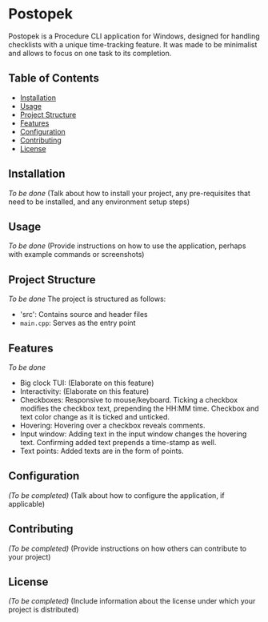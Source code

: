 # Postopek

Postopek is a Procedure CLI application for Windows, designed for handling checklists with a unique
time-tracking feature. It was made to be minimalist and allows to focus on one task to its completion.

## Table of Contents

- [Installation](#installation)
- [Usage](#usage)
- [Project Structure](#project-structure)
- [Features](#features)
- [Configuration](#configuration)
- [Contributing](#contributing)
- [License](#license)

## Installation

*To be done*
(Talk about how to install your project, any pre-requisites that need to be installed, and any environment setup steps)

## Usage

*To be done*
(Provide instructions on how to use the application, perhaps with example commands or screenshots)

## Project Structure

*To be done*
The project is structured as follows:

- 'src': Contains source and header files
- `main.cpp`: Serves as the entry point

## Features

*To be done*

- Big clock TUI: (Elaborate on this feature)
- Interactivity: (Elaborate on this feature)
- Checkboxes: Responsive to mouse/keyboard. Ticking a checkbox modifies the checkbox text, prepending the HH:MM time.
  Checkbox and text color change as it is ticked and unticked.
- Hovering: Hovering over a checkbox reveals comments.
- Input window: Adding text in the input window changes the hovering text. Confirming added text prepends a time-stamp
  as well.
- Text points: Added texts are in the form of points.

## Configuration

*(To be completed)*
(Talk about how to configure the application, if applicable)

## Contributing

*(To be completed)*
(Provide instructions on how others can contribute to your project)

## License

*(To be completed)*
(Include information about the license under which your project is distributed)
